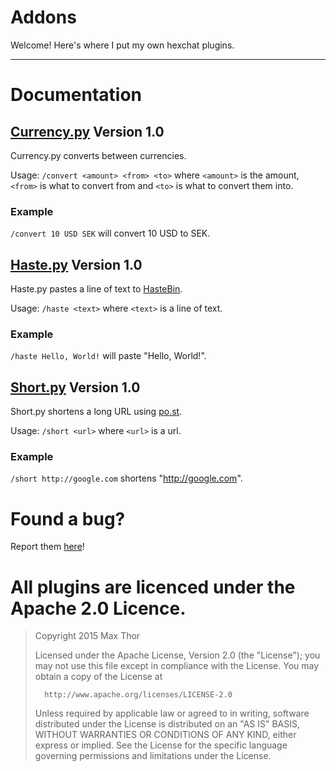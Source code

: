 # Addons
Welcome! Here's where I put my own hexchat plugins.

-----

# Documentation

## [Currency.py](currency.py) Version 1.0

Currency.py converts between currencies.

Usage: `/convert <amount> <from> <to>` where `<amount>` is the amount, `<from>` is what to convert from and `<to>` is what to convert them into.
### Example
`/convert 10 USD SEK` will convert 10 USD to SEK.


## [Haste.py](haste.py) Version 1.0

Haste.py pastes a line of text to [HasteBin](http://hastebin.com).

Usage: `/haste <text>` where `<text>` is a line of text.
### Example
`/haste Hello, World!` will paste "Hello, World!".

## [Short.py](short.py) Version 1.0

Short.py shortens a long URL using [po.st](http://po.st).

Usage: `/short <url>` where `<url>` is a url.
### Example
`/short http://google.com` shortens "http://google.com".



# Found a bug?
Report them [here](https://github.com/Sven65/addons/issues)!

# All plugins are licenced under the Apache 2.0 Licence.

> Copyright 2015 Max Thor
>
>   Licensed under the Apache License, Version 2.0 (the "License");
>   you may not use this file except in compliance with the License.
>   You may obtain a copy of the License at
>
>       http://www.apache.org/licenses/LICENSE-2.0
>
>   Unless required by applicable law or agreed to in writing, software
>   distributed under the License is distributed on an "AS IS" BASIS,
>   WITHOUT WARRANTIES OR CONDITIONS OF ANY KIND, either express or implied.
>   See the License for the specific language governing permissions and
>   limitations under the License.
